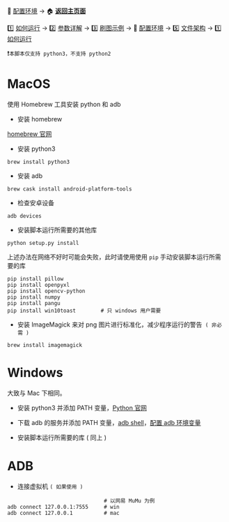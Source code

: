 📙 [配置环境](https://github.com/airbirdx/fgo-auto-run/blob/master/wiki/environment.md) → :house: **[返回主页面](https://github.com/airbirdx/fgo-auto-run)**

1️⃣ [如何运行](https://github.com/airbirdx/fgo-auto-run/blob/master/wiki/howtorun.md) → 2️⃣ [参数详解](https://github.com/airbirdx/fgo-auto-run/blob/master/wiki/parameter.md) → 3️⃣ [刷图示例](https://github.com/airbirdx/fgo-auto-run/blob/master/wiki/example.md) → 📙 [配置环境](https://github.com/airbirdx/fgo-auto-run/blob/master/wiki/environment.md) → :five: [文件架构](https://github.com/airbirdx/fgo-auto-run/blob/master/wiki/architecture.md) → 1️⃣ [如何运行](https://github.com/airbirdx/fgo-auto-run/blob/master/wiki/howtorun.md)

:exclamation:`本脚本仅支持 python3，不支持 python2`

# MacOS

使用 Homebrew 工具安装 python 和 adb

* 安装 homebrew

[homebrew 官网](https://brew.sh/)

* 安装 python3

```
brew install python3
```

* 安装 adb

```
brew cask install android-platform-tools
```

* 检查安卓设备

```
adb devices
```

* 安装脚本运行所需要的其他库

```
python setup.py install
```
上述办法在网络不好时可能会失败，此时请使用使用 `pip` 手动安装脚本运行所需要的库

```
pip install pillow
pip install openpyxl
pip install opencv-python
pip install numpy
pip install pangu
pip install win10toast        # 只 windows 用户需要
```

* 安装 ImageMagick 来对 png 图片进行标准化，减少程序运行的警告` ( 非必需 )`

```
brew install imagemagick
```

#  Windows

大致与 Mac 下相同。

* 安装 python3 并添加 PATH 变量，[Python 官网](https://www.python.org/)
* 下载 adb 的服务并添加 PATH 变量，[adb shell](http://adbshell.com/downloads)，[配置 adb 环境变量](https://www.cnblogs.com/cnwutianhao/p/6557571.html)

* 安装脚本运行所需要的库 ( 同上 )

# ADB

* 连接虚拟机 `( 如果使用 )`

```
                               # 以网易 MuMu 为例
adb connect 127.0.0.1:7555     # win
adb connect 127.0.0.1          # mac
```
